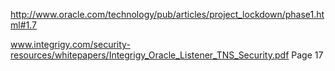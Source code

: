 <http://www.oracle.com/technology/pub/articles/project_lockdown/phase1.html#1.7>

www.integrigy.com/security-resources/whitepapers/Integrigy_Oracle_Listener_TNS_Security.pdf
Page 17